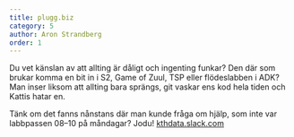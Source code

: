 ```yaml
---
title: plugg.biz
category: 5
author: Aron Strandberg
order: 1
---
```


Du vet känslan av att allting är dåligt och ingenting funkar? Den där som brukar komma en bit in i S2, Game of Zuul, TSP eller flödeslabben i ADK? Man inser liksom att allting bara sprängs, git vaskar ens kod hela tiden och Kattis hatar en. 

Tänk om det fanns nånstans där man kunde fråga om hjälp, som inte var labbpassen 08–10 på måndagar? Jodu! [kthdata.slack.com](kthdata.slack.com)
